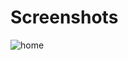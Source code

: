 # Screenshots

![home](https://user-images.githubusercontent.com/43184140/76169034-61d8cf00-6153-11ea-863f-5047c755c53f.jpg)